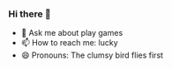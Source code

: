### Hi there 👋


<!-- **gzwangu/gzwangu** is a ✨ _special_ ✨ repository because its `README.md` (this file) appears on your GitHub profile.

Here are some ideas to get you started:

- 🔭 I’m currently working on ...
- 🌱 I’m currently learning ...
- 👯 I’m looking to collaborate on ...
- 🤔 I’m looking for help with ... -->
- 💬 Ask me about play games
- 📫 How to reach me: lucky
- 😄 Pronouns: The clumsy bird flies first
<!-- - ⚡ Fun fact: ... -->


